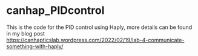 # canhap_PIDcontrol
This is the code for the PID control using Haply, more details can be found in my blog post <br>
https://canhapticslab.wordpress.com/2022/02/19/lab-4-communicate-something-with-haply/
